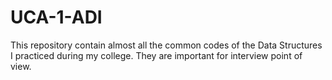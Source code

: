 # UCA-1-ADI
This repository contain almost all the common codes of the Data Structures I practiced during my college. They are important for interview point of view.
